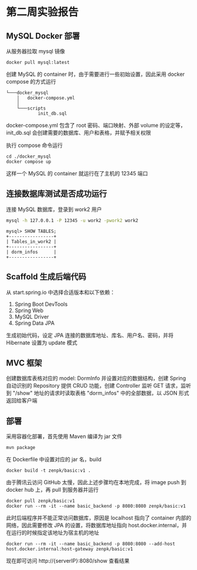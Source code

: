 # 第二周实验报告
## MySQL Docker 部署
从服务器拉取 mysql 镜像
```shell
docker pull mysql:latest
```
创建 MySQL 的 container 时，由于需要进行一些初始设置，因此采用 docker compose 的方式运行
```text
└───docker_mysql
    │   docker-compose.yml
    │
    └───scripts
            init_db.sql
```
docker-compose.yml 包含了 root 密码、端口映射、外部 volume 的设定等，init_db.sql 会创建需要的数据库、用户和表格，并赋予相关权限

执行 compose 命令运行
```shell
cd ./docker_mysql
docker compose up
```
这样一个 MySQL 的 container 就运行在了主机的 12345 端口
## 连接数据库测试是否成功运行
连接 MySQL 数据库，登录到 work2 用户
```sh
mysql -h 127.0.0.1 -P 12345 -u work2 -pwork2 work2
```
```text
mysql> SHOW TABLES;
+-----------------+
| Tables_in_work2 |
+-----------------+
| dorm_infos      |
+-----------------+
```
## Scaffold 生成后端代码
从 start.spring.io 中选择合适版本和以下依赖：
1. Spring Boot DevTools
2. Spring Web
3. MySQL Driver
4. Spring Data JPA

生成初始代码，设定 JPA 连接的数据库地址、库名、用户名、密码，并将 Hibernate 设置为 update 模式

## MVC 框架
创建数据库表格对应的 model: DormInfo 并设置对应的数据结构，创建 Spring 自动识别的 Repository 提供 CRUD 功能，创建 Controller 监听 GET 请求，监听到 "/show" 地址的请求时读取表格 "dorm_infos" 中的全部数据，以 JSON 形式返回给客户端
## 部署
采用容器化部署，首先使用 Maven 编译为 jar 文件
```shell
mvn package
```
在 Dockerfile 中设置对应的 jar 名，build
```shell
docker build -t zenpk/basic:v1 .
```
由于腾讯云访问 GitHub 太慢，因此上述步骤均在本地完成，将 image push 到 docker hub 上，再 pull 到服务器并运行
```shell
docker pull zenpk/basic:v1
docker run --rm -it --name basic_backend -p 8080:8080 zenpk/basic:v1
```
此时后端程序并不能正常访问数据库，原因是 localhost 指向了 container 内部的网络，因此需要修改 JPA 的设置，将数据库地址指向 host.docker.internal，并在运行的时候指定该地址为宿主机的地址
```shell
docker run --rm -it --name basic_backend -p 8080:8080 --add-host host.docker.internal:host-gateway zenpk/basic:v1
```
现在即可访问 http://{serverIP}:8080/show 查看结果 
